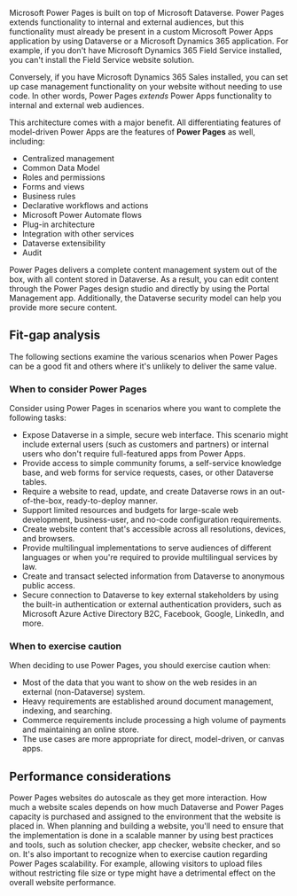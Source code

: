 Microsoft Power Pages is built on top of Microsoft Dataverse. Power Pages extends functionality to internal and external audiences, but this functionality must already be present in a custom Microsoft Power Apps application by using Dataverse or a Microsoft Dynamics 365 application. For example, if you don't have Microsoft Dynamics 365 Field Service installed, you can't install the Field Service website solution.

Conversely, if you have Microsoft Dynamics 365 Sales installed, you can set up case management functionality on your website without needing to use code. In other words, Power Pages *extends* Power Apps functionality to internal and external web audiences.

This architecture comes with a major benefit. All differentiating features of model-driven Power Apps are the features of **Power Pages** as well, including: 

- Centralized management
- Common Data Model 
- Roles and permissions 
- Forms and views 
- Business rules 
- Declarative workflows and actions
- Microsoft Power Automate flows
- Plug-in architecture 
- Integration with other services
- Dataverse extensibility 
- Audit

Power Pages delivers a complete content management system out of the box, with all content stored in Dataverse. As a result, you can edit content through the Power Pages design studio and directly by using the Portal Management app. Additionally, the Dataverse security model can help you provide more secure content.

## Fit-gap analysis

The following sections examine the various scenarios when Power Pages can be a good fit and others where it's unlikely to deliver the same value.

### When to consider Power Pages

Consider using Power Pages in scenarios where you want to complete the following tasks:

- Expose Dataverse in a simple, secure web interface. This scenario might include external users (such as customers and partners) or internal users who don't require full-featured apps from Power Apps.
- Provide access to simple community forums, a self-service knowledge base, and web forms for service requests, cases, or other Dataverse tables.
- Require a website to read, update, and create Dataverse rows in an out-of-the-box, ready-to-deploy manner.
- Support limited resources and budgets for large-scale web development, business-user, and no-code configuration requirements.
- Create website content that's accessible across all resolutions, devices, and browsers.
- Provide multilingual implementations to serve audiences of different languages or when you're required to provide multilingual services by law.
- Create and transact selected information from Dataverse to anonymous public access.
- Secure connection to Dataverse to key external stakeholders by using the built-in authentication or external authentication providers, such as Microsoft Azure Active Directory B2C, Facebook, Google, LinkedIn, and more.

### When to exercise caution

When deciding to use Power Pages, you should exercise caution when:

- Most of the data that you want to show on the web resides in an external (non-Dataverse) system.
- Heavy requirements are established around document management, indexing, and searching.
- Commerce requirements include processing a high volume of payments and maintaining an online store.
- The use cases are more appropriate for direct, model-driven, or canvas apps.

## Performance considerations

Power Pages websites do autoscale as they get more interaction. How much a website scales depends on how much Dataverse and Power Pages capacity is purchased and assigned to the environment that the website is placed in. When planning and building a website, you'll need to ensure that the implementation is done in a scalable manner by using best practices and tools, such as solution checker, app checker, website checker, and so on. It's also important to recognize when to exercise caution regarding Power Pages scalability. For example, allowing visitors to upload files without restricting file size or type might have a detrimental effect on the overall website performance.
